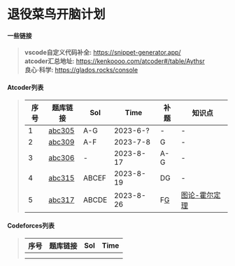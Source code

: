 # 退役菜鸟开脑计划

#### 一些链接
> **vscode自定义代码补全:**  https://snippet-generator.app/ \
> **atcoder汇总地址:** https://kenkoooo.com/atcoder#/table/Aythsr \
> **良心·科学:** https://glados.rocks/console 

#### Atcoder列表
> | 序号 | 题库链接 | Sol | Time | 补题 | 知识点 |
> | ---- | ---- | ---- | ---- | ---- | ---- | 
> | 1 | [abc305](https://atcoder.jp/contests/abc305) | A-G | 2023-6-? | - | - |
> | 2 | [abc309](https://atcoder.jp/contests/abc309) | A-F | 2023-7-8 | G | - |
> | 3 | [abc306](https://atcoder.jp/contests/abc306) | - | 2023-8-17 | A-G | - |
> | 4 | [abc315](https://atcoder.jp/contests/abc315) | ABCEF | 2023-8-19 | DG | - |
> | 5 | [abc317](https://atcoder.jp/contests/abc317) | ABCDE | 2023-8-26 | F[G](https://zhuanlan.zhihu.com/p/652756335) | [图论-霍尔定理](https://www.zhihu.com/tardis/zm/art/460373184) |


#### Codeforces列表
> | 序号 | 题库链接 | Sol | Time |
> | ---- | ---- | ---- | ---- | 
> |  |  |  |  |  
> |  |  |  |  |
> 
> 
